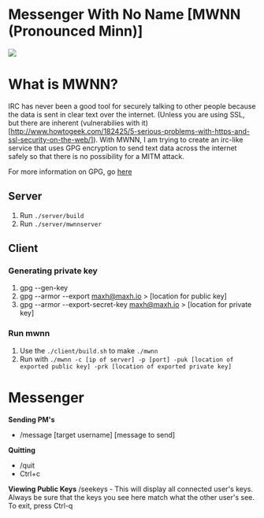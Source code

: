 # Messenger With No Name [MWNN (Pronounced Minn)]

![](http://i.imgur.com/232MLcS.gif)

# What is MWNN?
IRC has never been a good tool for securely talking to other people because the data is sent in clear text over the internet. (Unless you are using SSL, but there are inherent (vulnerabilies with it)[http://www.howtogeek.com/182425/5-serious-problems-with-https-and-ssl-security-on-the-web/]). With MWNN, I am trying to create an irc-like service that uses GPG encryption to send text data across the internet safely so that there is no possibility for a MITM attack.

For more information on GPG, go [here](https://www.gnupg.org/)

## Server
1. Run `./server/build`
2. Run `./server/mwnnserver`

## Client

### Generating private key
1. gpg --gen-key
2. gpg --armor --export maxh@maxh.io > [location for public key]
3. gpg --armor --export-secret-key maxh@maxh.io > [location for private key]

### Run mwnn
1. Use the `./client/build.sh` to make `./mwnn`
2. Run with `./mwnn -c [ip of server] -p [port] -puk [location of exported public key] -prk [location of exported private key]`

# Messenger
**Sending PM's**
* /message [target username] [message to send]


**Quitting**
* /quit
* Ctrl+c

**Viewing Public Keys**
/seekeys - This will display all connected user's keys. Always be sure that the keys you see here match what the other user's see. To exit, press Ctrl-q
